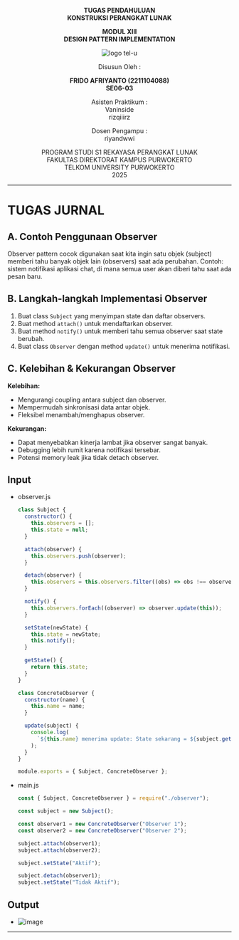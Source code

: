 <div align="center">

**TUGAS PENDAHULUAN**  
**KONSTRUKSI PERANGKAT LUNAK**

**MODUL XIII**  
**DESIGN PATTERN IMPLEMENTATION**

![logo tel-u](https://github.com/user-attachments/assets/3a44181d-9c92-47f6-8cf0-87755117fd99)

Disusun Oleh :

**FRIDO AFRIYANTO (2211104088)**  
**SE06-03**

Asisten Praktikum :  
Vaninside  
rizqiiirz

Dosen Pengampu :  
riyandwwi

PROGRAM STUDI S1 REKAYASA PERANGKAT LUNAK  
FAKULTAS DIREKTORAT KAMPUS PURWOKERTO  
TELKOM UNIVERSITY PURWOKERTO  
2025

</div>

---

# TUGAS JURNAL

## A. Contoh Penggunaan Observer

Observer pattern cocok digunakan saat kita ingin satu objek (subject) memberi tahu banyak objek lain (observers) saat ada perubahan. Contoh: sistem notifikasi aplikasi chat, di mana semua user akan diberi tahu saat ada pesan baru.

## B. Langkah-langkah Implementasi Observer

1. Buat class `Subject` yang menyimpan state dan daftar observers.
2. Buat method `attach()` untuk mendaftarkan observer.
3. Buat method `notify()` untuk memberi tahu semua observer saat state berubah.
4. Buat class `Observer` dengan method `update()` untuk menerima notifikasi.

## C. Kelebihan & Kekurangan Observer

**Kelebihan:**

- Mengurangi coupling antara subject dan observer.
- Mempermudah sinkronisasi data antar objek.
- Fleksibel menambah/menghapus observer.

**Kekurangan:**

- Dapat menyebabkan kinerja lambat jika observer sangat banyak.
- Debugging lebih rumit karena notifikasi tersebar.
- Potensi memory leak jika tidak detach observer.

## Input

- observer.js

  ```js
  class Subject {
    constructor() {
      this.observers = [];
      this.state = null;
    }

    attach(observer) {
      this.observers.push(observer);
    }

    detach(observer) {
      this.observers = this.observers.filter((obs) => obs !== observer);
    }

    notify() {
      this.observers.forEach((observer) => observer.update(this));
    }

    setState(newState) {
      this.state = newState;
      this.notify();
    }

    getState() {
      return this.state;
    }
  }

  class ConcreteObserver {
    constructor(name) {
      this.name = name;
    }

    update(subject) {
      console.log(
        `${this.name} menerima update: State sekarang = ${subject.getState()}`
      );
    }
  }

  module.exports = { Subject, ConcreteObserver };
  ```

- main.js

  ```js
  const { Subject, ConcreteObserver } = require("./observer");

  const subject = new Subject();

  const observer1 = new ConcreteObserver("Observer 1");
  const observer2 = new ConcreteObserver("Observer 2");

  subject.attach(observer1);
  subject.attach(observer2);

  subject.setState("Aktif");

  subject.detach(observer1);
  subject.setState("Tidak Aktif");
  ```

## Output

- ![image](https://github.com/user-attachments/assets/9850da5d-4b53-4ade-ace9-7f14b8b433c5)

---
